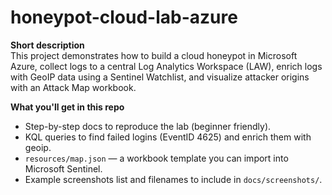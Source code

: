 # honeypot-cloud-lab-azure
**Short description**  
This project demonstrates how to build a cloud honeypot in Microsoft Azure, collect logs to a central Log Analytics Workspace (LAW), enrich logs with GeoIP data using a Sentinel Watchlist, and visualize attacker origins with an Attack Map workbook.

**What you'll get in this repo**
- Step-by-step docs to reproduce the lab (beginner friendly).
- KQL queries to find failed logins (EventID 4625) and enrich them with geoip.
- `resources/map.json` — a workbook template you can import into Microsoft Sentinel.
- Example screenshots list and filenames to include in `docs/screenshots/`.
